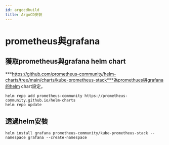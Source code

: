 ```yaml
---
id: argocdbuild
title: ArgoCD安裝
---
```


# prometheus與grafana
## 獲取prometheus與grafana helm chart
***https://github.com/prometheus-community/helm-charts/tree/main/charts/kube-prometheus-stack***為promethues與grafana的helm chart設定。

```
helm repo add prometheus-community https://prometheus-community.github.io/helm-charts
helm repo update
```
## 透過helm安裝 
```
helm install grafana prometheus-community/kube-prometheus-stack --namespace grafana --create-namespace
```